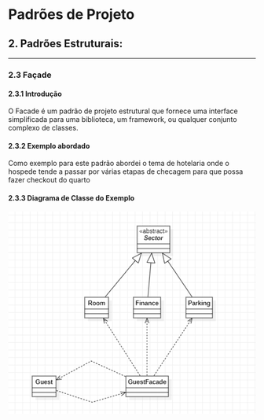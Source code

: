 # Padrões de Projeto

## 2. Padrões Estruturais:
___
### 2.3 Façade

#### 2.3.1 Introdução
O Facade é um padrão de projeto estrutural que fornece uma interface simplificada para uma biblioteca, um framework, ou qualquer conjunto complexo de classes.

#### 2.3.2 Exemplo abordado

Como exemplo para este padrão abordei o tema de hotelaria onde o hospede tende a passar por várias etapas de checagem para que possa fazer checkout do quarto
#### 2.3.3 Diagrama de Classe do Exemplo

![img.png](img.png)